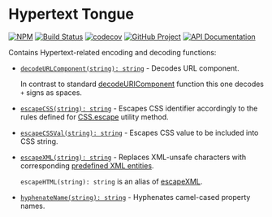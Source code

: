 Hypertext Tongue
================

[![NPM][npm-image]][npm-url]
[![Build Status][build-status-img]][build-status-link]
[![codecov][codecov-image]][codecov-url]
[![GitHub Project][github-image]][github-url]
[![API Documentation][api-docs-image]][API documentation]

Contains Hypertext-related encoding and decoding functions:

- [`decodeURLComponent(string): string`][decodeURLComponent] - Decodes URL component.

  In contrast to standard [decodeURIComponent] function this one decodes `+` signs as spaces.

- [`escapeCSS(string): string`][escapeCSS] - Escapes CSS identifier accordingly to the rules defined for [CSS.escape]
  utility method.

- [`escapeCSSVal(string): string`][escapeCSSVal] - Escapes CSS value to be included into CSS string.

- [`escapeXML(string): string`][escapeXML] - Replaces XML-unsafe characters with corresponding
  [predefined XML entities].

  `escapeHTML(string): string` is an alias of [escapeXML].

- [`hyphenateName(string): string`][hyphenateName] - Hyphenates camel-cased property names.

[npm-image]: https://img.shields.io/npm/v/@frontmeans/httongue.svg?logo=npm
[npm-url]: https://www.npmjs.com/package/@frontmeans/httongue
[build-status-img]: https://github.com/frontmeans/httongue/workflows/Build/badge.svg
[build-status-link]: https://github.com/frontmeans/httongue/actions?query=workflow%3ABuild
[codecov-image]: https://codecov.io/gh/frontmeans/httongue/branch/master/graph/badge.svg
[codecov-url]: https://codecov.io/gh/frontmeans/httongue
[github-image]: https://img.shields.io/static/v1?logo=github&label=GitHub&message=project&color=informational
[github-url]: https://github.com/frontmeans/httongue
[api-docs-image]: https://img.shields.io/static/v1?logo=typescript&label=API&message=docs&color=informational
[API documentation]: https://frontmeans.github.io/httongue/ 

[decodeURLComponent]: https://frontmeans.github.io/httongue/globals.html#decodeURLComponent
[escapeCSS]: https://frontmeans.github.io/httongue/globals.html#escapeCSS
[escapeCSSVal]: https://frontmeans.github.io/httongue/globals.html#escapeCSSVal
[escapeXML]: https://frontmeans.github.io/httongue/globals.html#escapeXML
[hyphenateName]: https://frontmeans.github.io/httongue/globals.html#hyphenateName

[decodeURIComponent]: https://developer.mozilla.org/en-US/docs/Web/JavaScript/Reference/Global_Objects/decodeURIComponent
[CSS.escape]: https://drafts.csswg.org/cssom/#the-css.escape%28%29-method
[predefined XML entities]: https://en.wikipedia.org/wiki/List_of_XML_and_HTML_character_entity_references#Predefined_entities_in_XML

